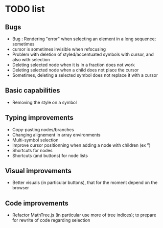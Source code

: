 # TODO list

## Bugs
- Bug : Rendering "error" when selecting an element in a long sequence; sometimes
- cursor is sometimes invisible when refocusing
- Problem with deletion of styled/accentuated symbols with cursor, and also with selection
- Deleting selected node when it is in a fraction does not work
- Deleting selected node when a child does not place the cursor
- Sometimes, deleting a selected symbol does not replace it with a cursor

## Basic capabilities
- Removing the style on a symbol

## Typing improvements
- Copy-pasting nodes/branches
- Changing alignement in array environments
- Multi-symbol selection
- Improve cursor positionning when adding a node with children (ex ²)
- Shortcuts for nodes
- Shortcuts (and buttons) for node lists

## Visual improvements
- Better visuals (in particular buttons), that for the moment depend on the browser

## Code improvements
- Refactor MathTree.js (in particular use more of tree indices); to prepare for rewrite of code regarding selection